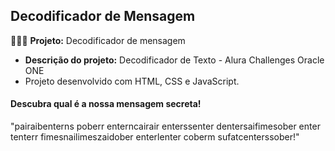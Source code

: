 ## Decodificador de Mensagem

👩🏻‍💻 **Projeto:** Decodificador de mensagem
- **Descrição do projeto:** Decodificador de Texto - Alura Challenges Oracle ONE
- Projeto desenvolvido com HTML, CSS e JavaScript.

<div>
  <h4>  Descubra qual é a nossa mensagem secreta!</h4>
  "pairaibenterns poberr enterncairair enterssenter dentersaifimesober enter tenterr fimesnailimeszaidober enterlenter coberm sufatcenterssober!"
</div>
